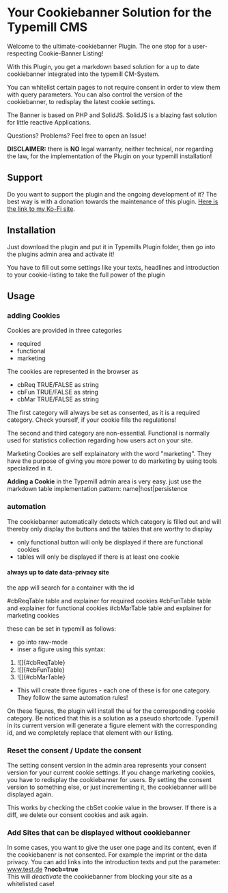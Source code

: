 # Your Cookiebanner Solution for the Typemill CMS

Welcome to the ultimate-cookiebanner Plugin. The one stop for a user-respecting Cookie-Banner Listing!

With this Plugin, you get a markdown based solution for a up to date cookiebanner integrated into the typemill CM-System.

You can whitelist certain pages to not require consent in order to view them with query parameters. You can also control the version of the cookiebanner, to redisplay the latest cookie settings.

The Banner is based on PHP and SolidJS. SolidJS is a blazing fast solution for little reactive Applications.

Questions? Problems? Feel free to open an Issue!

**DISCLAIMER:** there is **NO** legal warranty, neither technical, nor regarding the law, for the implementation of the Plugin on your typemill installation!

## Support

Do you want to support the plugin and the ongoing development of it? The best way is with a donation towards the maintenance of this plugin.
[Here is the link to my Ko-Fi site](https://ko-fi.com/slezakit/?hidefeed=true&widget=true&embed=true).

## Installation

Just download the plugin and put it in Typemills Plugin folder, then go into the plugins admin area and activate it!

You have to fill out some settings like your texts, headlines and introduction to your cookie-listing to take the full power of the plugin

## Usage

### adding Cookies

Cookies are provided in three categories

- required
- functional
- marketing

The cookies are represented in the browser as

- cbReq TRUE/FALSE as string
- cbFun TRUE/FALSE as string
- cbMar TRUE/FALSE as string

The first category will always be set as consented, as it is a required category. Check yourself, if your cookie fills the regulations!

The second and third category are non-essential. Functional is normally used for statistics collection regarding how users act on your site.

Marketing Cookies are self explainatory with the word "marketing". They have the purpose of giving you more power to do marketing by using tools specialized in it.

**Adding a Cookie** in the Typemill admin area is very easy. just use the markdown table implementation pattern:
name|host|persistence

### automation

The cookiebanner automatically detects which category is filled out and will thereby only display the buttons and the tables that are worthy to display

- only functional button will only be displayed if there are functional cookies
- tables will only be displayed if there is at least one cookie

#### always up to date data-privacy site

the app will search for a container with the id

#cbReqTable table and explainer for required cookies
#cbFunTable table and explainer for functional cookies
#cbMarTable table and explainer for marketing cookies

these can be set in typemill as follows:

- go into raw-mode
- inser a figure using this syntax:

1. ![]{#cbReqTable}
2. ![]{#cbFunTable}
3. ![]{#cbMarTable}

- This will create three figures - each one of these is for one category. They follow the same automation rules!

On these figures, the plugin will install the ui for the corresponding cookie category. Be noticed that this is a solution as a pseudo shortcode. Typemill in its current version will generate a figure element with the corresponding id, and we completely replace that element with our listing.

### Reset the consent / Update the consent

The setting consent version in the admin area represents your consent version for your current cookie settings.
If you change marketing cookies, you have to redisplay the cookiebanner for users. By setting the consent version to something else, or just incrementing it, the cookiebanner will be displayed again.

This works by checking the cbSet cookie value in the browser. If there is a diff, we delete our consent cookies and ask again.

### Add Sites that can be displayed without cookiebanner

In some cases, you want to give the user one page and its content, even if the cookiebanenr is not consented. For example the imprint or the data privacy. You can add links into the introduction texts and put the parameter:  
www.test.de **?nocb=true**  
This will _deactivate_ the cookiebanner from blocking your site as a whitelisted case!

